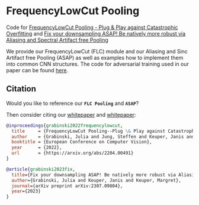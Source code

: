# FrequencyLowCut Pooling 
Code for [FrequencyLowCut Pooling - Plug & Play against Catastrophic Overfitting](https://link.springer.com/chapter/10.1007/978-3-031-19781-9_3) and [Fix your downsampling ASAP! Be natively more robust via Aliasing and Spectral Artifact free Pooling](https://arxiv.org/abs/2307.09804)

We provide our FrequencyLowCut (FLC) module and our Aliasing and Sinc Artifact free Pooling (ASAP) as well as examples how to implement them into common CNN structures.
The code for adversarial training used in our paper can be found [here](https://github.com/locuslab/fast_adversarial).


## Citation

Would you like to reference our **`FLC Pooling`** and **`ASAP`**? 

Then consider citing our [whitepaper](https://link.springer.com/chapter/10.1007/978-3-031-19781-9_3) and [whitepaper](https://arxiv.org/abs/2307.09804):


```bibtex
@inproceedings{grabinski2022frequencylowcut,
  title     = {FrequencyLowCut Pooling--Plug \& Play against Catastrophic Overfitting},
  author    = {Grabinski, Julia and Jung, Steffen and Keuper, Janis and Keuper, Margret},
  booktitle = {European Conference on Computer Vision},
  year      = {2022},
  url       = {https://arxiv.org/abs/2204.00491}
}

@article{grabinski2023fix,
  title={Fix your downsampling ASAP! Be natively more robust via Aliasing and Spectral Artifact free Pooling},
  author={Grabinski, Julia and Keuper, Janis and Keuper, Margret},
  journal={arXiv preprint arXiv:2307.09804},
  year={2023}
}
```
